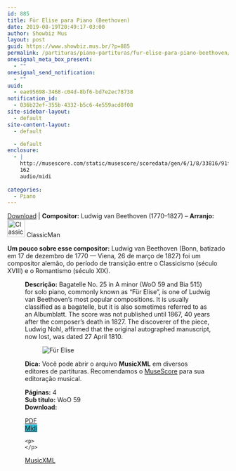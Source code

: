 ```yaml
---
id: 885
title: Für Elise para Piano (Beethoven)
date: 2019-08-19T20:49:17-03:00
author: Showbiz Mus
layout: post
guid: https://www.showbiz.mus.br/?p=885
permalink: /partituras/piano-partituras/fur-elise-para-piano-beethoven/
onesignal_meta_box_present:
  - ""
onesignal_send_notification:
  - ""
uuid:
  - eae95698-3468-c04d-8bf6-bd7e2ec78738
notification_id:
  - 036b22ef-355b-4332-b5c6-4e559acd8f08
site-sidebar-layout:
  - default
site-content-layout:
  - default

  - default
enclosure:
  - |
    http://musescore.com/static/musescore/scoredata/gen/6/1/8/33816/91fda6d5edf0000390e95238978248dbb14969be/score.mid
    162
    audio/midi
    
categories:
  - Piano
---
```

[Download](#download "link para download de partitura") | **Compositor:** Ludwig van Beethoven (1770–1827) &#8211; **Arranjo:**<img alt="ClassicMan" class="wp-image-40" width="40" hight="40" sizes="40" src="https://musescore.com/static/musescore/userdata/avatar/a/8/9/19710.jpg@300x300?cache=1483948208" /> ClassicMan

**Um pouco sobre esse compositor:** Ludwig van Beethoven (Bonn, batizado em 17 de dezembro de 1770 — Viena, 26 de março de 1827) foi um compositor alemão, do período de transição entre o Classicismo (século XVIII) e o Romantismo (século XIX). <figure class='wp-block-image'> 

**Descrição:** Bagatelle No. 25 in A minor (WoO 59 and Bia 515) for solo piano, commonly known as “Für Elise”, is one of Ludwig van Beethoven&#8217;s most popular compositions. It is usually classified as a bagatelle, but it is also sometimes referred to as an Albumblatt. The score was not published until 1867, 40 years after the composer&#8217;s death in 1827. The discoverer of the piece, Ludwig Nohl, affirmed that the original autographed manuscript, now lost, was dated 27 April 1810. 

<figure class="wp-block-image"><img alt="Für Elise" src="http://musescore.com/static/musescore/scoredata/gen/6/1/8/33816/91fda6d5edf0000390e95238978248dbb14969be/score_0.png" class="wp-image-500" /> </figure>

**Dica:** Você pode abrir o arquivo **MusicXML** em diversos editores de partituras. Recomendamos o  <a target="_blank" href="https://www.showbiz.mus.br/musica/o-melhor-editor-de-partitura" title="Editor de Partitura" rel="noopener noreferrer">MuseScore</a> para sua editoração musical. 

  
**Páginas:** 4  
**Sub titulo:** WoO 59  
<strong id="download">Download:</strong>

<div class="wp-block-columns has-2-columns alignwide has-4-columns">
  <div class="wp-block-column">
    <div class='wp-block-button aligncenter'>
      <a  target='_blank' href='https://musescore.com/static/musescore/scoredata/gen/6/1/8/33816/91fda6d5edf0000390e95238978248dbb14969be/score_full.pdf' class='wp-block-button__link
         has-background has-vivid-red-background-color' rel="noopener noreferrer">PDF</a>
    </div>
  </div>
  
  <div class="wp-block-column">
    <div class='wp-block-button aligncenter'>
      <a  target='_blank' href='http://musescore.com/static/musescore/scoredata/gen/6/1/8/33816/91fda6d5edf0000390e95238978248dbb14969be/score.mid' class='wp-block-button__link has-background' style='background-color:#2eb9d1' rel="noopener noreferrer">Midi</a>
    </div>
    
    <p>
    </p>
  </div>
  
  <div class="wp-block-column">
    <div class='wp-block-button aligncenter'>
      <a  target='_blank' href='http://musescore.com/static/musescore/scoredata/gen/6/1/8/33816/91fda6d5edf0000390e95238978248dbb14969be/score.mxl' class='wp-block-button__link has-background has-very-dark-gray-background-color' rel="noopener noreferrer">MusicXML</a>
    </div>
  </div>
  
  <div class="wp-block-column">
  </div>
</div>